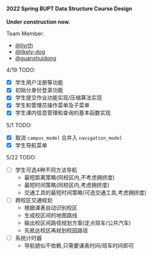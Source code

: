 #### 2022 Spring BUPT Data Structure Course Design

__Under construction now.__

Team Member:
- [@livrth](https://github.com/livrth)
- [@likely-dog](https://github.com/likely-dog)
- [@guanshuidong](https://github.com/guanshuidong)


4/19 TODO:
- [x] 学生用户注册等功能
- [x] 初始分身份登录功能
- [x] 学生提交作业功能实现/压缩算法实现
- [x] 学生和管理员操作菜单及子菜单
- [x] 学生课内信息管理和查询的基本函数实现

5/1 TODO:
- [x] 取消 `campus_model` 合并入 `navigation_model`
- [x] 学生导航菜单

5/22 TODO:
- [ ] 学生可选4种不同方法导航
    - 最短距离策略(同校区内,不考虑拥挤度)
    - 最短时间策略(同校区内,考虑拥挤度)
    - 交通工具的最短时间策略(可选交通工具,考虑拥挤度)
- [ ] 跨校区交通规划
    - 根据课表自动识别校区
    - 生成校区间的地图路线
    - 输出校区间路径规划方案(定点班车/公共汽车)
    - 先抵达校区再规划校园路径
- [ ] 系统计时器
    - 导航貌似不依赖,只需要课表时间/班车时间即可